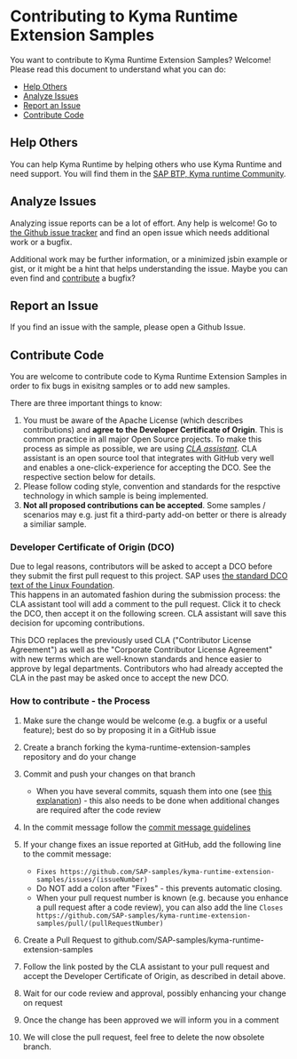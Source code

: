 # Contributing to Kyma Runtime Extension Samples

You want to contribute to Kyma Runtime Extension Samples? Welcome! Please read this document to understand what you can do:

* [Help Others](#help-others)
* [Analyze Issues](#analyze-issues)
* [Report an Issue](#report-an-issue)
* [Contribute Code](#contribute-code)

## Help Others

You can help Kyma Runtime by helping others who use Kyma Runtime and need support. You will find them in the [SAP BTP, Kyma runtime Community](https://answers.sap.com/tags/73554900100800003012).

## Analyze Issues

Analyzing issue reports can be a lot of effort. Any help is welcome!
Go to [the Github issue tracker](https://github.com/SAP-samples/kyma-runtime-extension-samples/issues?q=is%3Aopen) and find an open issue which needs additional work or a bugfix.

Additional work may be further information, or a minimized jsbin example or gist, or it might be a hint that helps understanding the issue. Maybe you can even find and [contribute](#contribute-code) a bugfix?

## Report an Issue

If you find an issue with the sample, please open a Github Issue.

## Contribute Code

You are welcome to contribute code to Kyma Runtime Extension Samples in order to fix bugs in exisitng samples or to add new samples.

There are three important things to know:

1. You must be aware of the Apache License (which describes contributions) and **agree to the Developer Certificate of Origin**. This is common practice in all major Open Source projects. To make this process as simple as possible, we are using *[CLA assistant](https://cla-assistant.io/)*. CLA assistant is an open source tool that integrates with GitHub very well and enables a one-click-experience for accepting the DCO. See the respective section below for details.
2. Please follow coding style, convention and standards for the respctive technology in which sample is being implemented.
3. **Not all proposed contributions can be accepted**. Some samples / scenarios  may e.g. just fit a third-party add-on better or there is already a similiar sample.

### Developer Certificate of Origin (DCO)

Due to legal reasons, contributors will be asked to accept a DCO before they submit the first pull request to this project. SAP uses [the standard DCO text of the Linux Foundation](https://developercertificate.org/).  
This happens in an automated fashion during the submission process: the CLA assistant tool will add a comment to the pull request. Click it to check the DCO, then accept it on the following screen. CLA assistant will save this decision for upcoming contributions.

This DCO replaces the previously used CLA ("Contributor License Agreement") as well as the "Corporate Contributor License Agreement" with new terms which are well-known standards and hence easier to approve by legal departments. Contributors who had already accepted the CLA in the past may be asked once to accept the new DCO.

### How to contribute - the Process

1. Make sure the change would be welcome (e.g. a bugfix or a useful feature); best do so by proposing it in a GitHub issue
2. Create a branch forking the kyma-runtime-extension-samples repository and do your change
3. Commit and push your changes on that branch
   * When you have several commits, squash them into one (see [this explanation](http://davidwalsh.name/squash-commits-git)) - this also needs to be done when additional changes are required after the code review

4. In the commit message follow the [commit message guidelines](docs/guidelines.md#git-guidelines)
5. If your change fixes an issue reported at GitHub, add the following line to the commit message:
   * ```Fixes https://github.com/SAP-samples/kyma-runtime-extension-samples/issues/(issueNumber)```
   * Do NOT add a colon after "Fixes" - this prevents automatic closing.
   * When your pull request number is known (e.g. because you enhance a pull request after a code review), you can also add the line ```Closes https://github.com/SAP-samples/kyma-runtime-extension-samples/pull/(pullRequestNumber)```
6. Create a Pull Request to github.com/SAP-samples/kyma-runtime-extension-samples
7. Follow the link posted by the CLA assistant to your pull request and accept the Developer Certificate of Origin, as described in detail above.
8. Wait for our code review and approval, possibly enhancing your change on request
9. Once the change has been approved we will inform you in a comment
10. We will close the pull request, feel free to delete the now obsolete branch.
